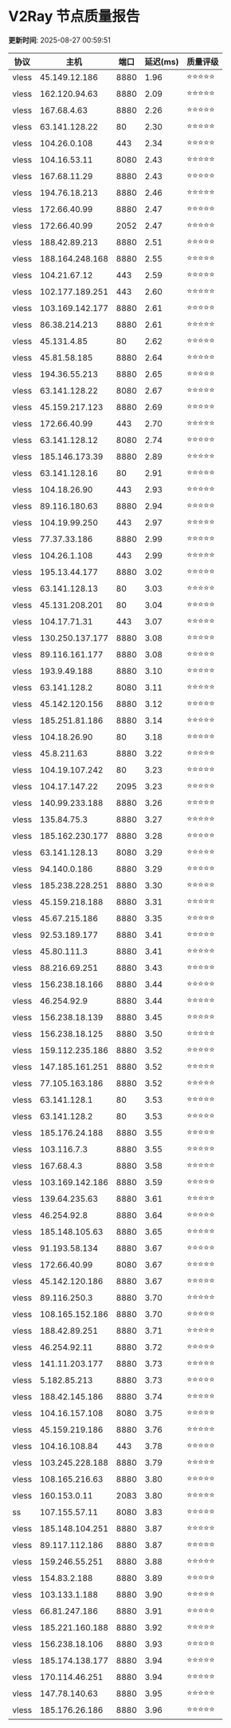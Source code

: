 # V2Ray 节点质量报告

**更新时间**: 2025-08-27 00:59:51

| 协议 | 主机 | 端口 | 延迟(ms) | 质量评级 |
|------|------|------|----------|----------|
| vless | 45.149.12.186 | 8880 | 1.96 | ⭐️⭐️⭐️⭐️⭐️ |
| vless | 162.120.94.63 | 8880 | 2.09 | ⭐️⭐️⭐️⭐️⭐️ |
| vless | 167.68.4.63 | 8880 | 2.26 | ⭐️⭐️⭐️⭐️⭐️ |
| vless | 63.141.128.22 | 80 | 2.30 | ⭐️⭐️⭐️⭐️⭐️ |
| vless | 104.26.0.108 | 443 | 2.34 | ⭐️⭐️⭐️⭐️⭐️ |
| vless | 104.16.53.11 | 8080 | 2.43 | ⭐️⭐️⭐️⭐️⭐️ |
| vless | 167.68.11.29 | 8880 | 2.43 | ⭐️⭐️⭐️⭐️⭐️ |
| vless | 194.76.18.213 | 8880 | 2.46 | ⭐️⭐️⭐️⭐️⭐️ |
| vless | 172.66.40.99 | 8880 | 2.47 | ⭐️⭐️⭐️⭐️⭐️ |
| vless | 172.66.40.99 | 2052 | 2.47 | ⭐️⭐️⭐️⭐️⭐️ |
| vless | 188.42.89.213 | 8880 | 2.51 | ⭐️⭐️⭐️⭐️⭐️ |
| vless | 188.164.248.168 | 8880 | 2.55 | ⭐️⭐️⭐️⭐️⭐️ |
| vless | 104.21.67.12 | 443 | 2.59 | ⭐️⭐️⭐️⭐️⭐️ |
| vless | 102.177.189.251 | 443 | 2.60 | ⭐️⭐️⭐️⭐️⭐️ |
| vless | 103.169.142.177 | 8880 | 2.61 | ⭐️⭐️⭐️⭐️⭐️ |
| vless | 86.38.214.213 | 8880 | 2.61 | ⭐️⭐️⭐️⭐️⭐️ |
| vless | 45.131.4.85 | 80 | 2.62 | ⭐️⭐️⭐️⭐️⭐️ |
| vless | 45.81.58.185 | 8880 | 2.64 | ⭐️⭐️⭐️⭐️⭐️ |
| vless | 194.36.55.213 | 8880 | 2.65 | ⭐️⭐️⭐️⭐️⭐️ |
| vless | 63.141.128.22 | 8080 | 2.67 | ⭐️⭐️⭐️⭐️⭐️ |
| vless | 45.159.217.123 | 8880 | 2.69 | ⭐️⭐️⭐️⭐️⭐️ |
| vless | 172.66.40.99 | 443 | 2.70 | ⭐️⭐️⭐️⭐️⭐️ |
| vless | 63.141.128.12 | 8080 | 2.74 | ⭐️⭐️⭐️⭐️⭐️ |
| vless | 185.146.173.39 | 8880 | 2.89 | ⭐️⭐️⭐️⭐️⭐️ |
| vless | 63.141.128.16 | 80 | 2.91 | ⭐️⭐️⭐️⭐️⭐️ |
| vless | 104.18.26.90 | 443 | 2.93 | ⭐️⭐️⭐️⭐️⭐️ |
| vless | 89.116.180.63 | 8880 | 2.94 | ⭐️⭐️⭐️⭐️⭐️ |
| vless | 104.19.99.250 | 443 | 2.97 | ⭐️⭐️⭐️⭐️⭐️ |
| vless | 77.37.33.186 | 8880 | 2.99 | ⭐️⭐️⭐️⭐️⭐️ |
| vless | 104.26.1.108 | 443 | 2.99 | ⭐️⭐️⭐️⭐️⭐️ |
| vless | 195.13.44.177 | 8880 | 3.02 | ⭐️⭐️⭐️⭐️⭐️ |
| vless | 63.141.128.13 | 80 | 3.03 | ⭐️⭐️⭐️⭐️⭐️ |
| vless | 45.131.208.201 | 80 | 3.04 | ⭐️⭐️⭐️⭐️⭐️ |
| vless | 104.17.71.31 | 443 | 3.07 | ⭐️⭐️⭐️⭐️⭐️ |
| vless | 130.250.137.177 | 8880 | 3.08 | ⭐️⭐️⭐️⭐️⭐️ |
| vless | 89.116.161.177 | 8880 | 3.08 | ⭐️⭐️⭐️⭐️⭐️ |
| vless | 193.9.49.188 | 8880 | 3.10 | ⭐️⭐️⭐️⭐️⭐️ |
| vless | 63.141.128.2 | 8080 | 3.11 | ⭐️⭐️⭐️⭐️⭐️ |
| vless | 45.142.120.156 | 8880 | 3.12 | ⭐️⭐️⭐️⭐️⭐️ |
| vless | 185.251.81.186 | 8880 | 3.14 | ⭐️⭐️⭐️⭐️⭐️ |
| vless | 104.18.26.90 | 80 | 3.18 | ⭐️⭐️⭐️⭐️⭐️ |
| vless | 45.8.211.63 | 8880 | 3.22 | ⭐️⭐️⭐️⭐️⭐️ |
| vless | 104.19.107.242 | 80 | 3.23 | ⭐️⭐️⭐️⭐️⭐️ |
| vless | 104.17.147.22 | 2095 | 3.23 | ⭐️⭐️⭐️⭐️⭐️ |
| vless | 140.99.233.188 | 8880 | 3.26 | ⭐️⭐️⭐️⭐️⭐️ |
| vless | 135.84.75.3 | 8880 | 3.27 | ⭐️⭐️⭐️⭐️⭐️ |
| vless | 185.162.230.177 | 8880 | 3.28 | ⭐️⭐️⭐️⭐️⭐️ |
| vless | 63.141.128.13 | 8080 | 3.29 | ⭐️⭐️⭐️⭐️⭐️ |
| vless | 94.140.0.186 | 8880 | 3.29 | ⭐️⭐️⭐️⭐️⭐️ |
| vless | 185.238.228.251 | 8880 | 3.30 | ⭐️⭐️⭐️⭐️⭐️ |
| vless | 45.159.218.188 | 8880 | 3.31 | ⭐️⭐️⭐️⭐️⭐️ |
| vless | 45.67.215.186 | 8880 | 3.35 | ⭐️⭐️⭐️⭐️⭐️ |
| vless | 92.53.189.177 | 8880 | 3.41 | ⭐️⭐️⭐️⭐️⭐️ |
| vless | 45.80.111.3 | 8880 | 3.41 | ⭐️⭐️⭐️⭐️⭐️ |
| vless | 88.216.69.251 | 8880 | 3.43 | ⭐️⭐️⭐️⭐️⭐️ |
| vless | 156.238.18.166 | 8880 | 3.44 | ⭐️⭐️⭐️⭐️⭐️ |
| vless | 46.254.92.9 | 8880 | 3.44 | ⭐️⭐️⭐️⭐️⭐️ |
| vless | 156.238.18.139 | 8880 | 3.45 | ⭐️⭐️⭐️⭐️⭐️ |
| vless | 156.238.18.125 | 8880 | 3.50 | ⭐️⭐️⭐️⭐️⭐️ |
| vless | 159.112.235.186 | 8880 | 3.52 | ⭐️⭐️⭐️⭐️⭐️ |
| vless | 147.185.161.251 | 8880 | 3.52 | ⭐️⭐️⭐️⭐️⭐️ |
| vless | 77.105.163.186 | 8880 | 3.52 | ⭐️⭐️⭐️⭐️⭐️ |
| vless | 63.141.128.1 | 80 | 3.53 | ⭐️⭐️⭐️⭐️⭐️ |
| vless | 63.141.128.2 | 80 | 3.53 | ⭐️⭐️⭐️⭐️⭐️ |
| vless | 185.176.24.188 | 8880 | 3.55 | ⭐️⭐️⭐️⭐️⭐️ |
| vless | 103.116.7.3 | 8880 | 3.55 | ⭐️⭐️⭐️⭐️⭐️ |
| vless | 167.68.4.3 | 8880 | 3.58 | ⭐️⭐️⭐️⭐️⭐️ |
| vless | 103.169.142.186 | 8880 | 3.59 | ⭐️⭐️⭐️⭐️⭐️ |
| vless | 139.64.235.63 | 8880 | 3.61 | ⭐️⭐️⭐️⭐️⭐️ |
| vless | 46.254.92.8 | 8880 | 3.64 | ⭐️⭐️⭐️⭐️⭐️ |
| vless | 185.148.105.63 | 8880 | 3.65 | ⭐️⭐️⭐️⭐️⭐️ |
| vless | 91.193.58.134 | 8880 | 3.67 | ⭐️⭐️⭐️⭐️⭐️ |
| vless | 172.66.40.99 | 8080 | 3.67 | ⭐️⭐️⭐️⭐️⭐️ |
| vless | 45.142.120.186 | 8880 | 3.67 | ⭐️⭐️⭐️⭐️⭐️ |
| vless | 89.116.250.3 | 8880 | 3.70 | ⭐️⭐️⭐️⭐️⭐️ |
| vless | 108.165.152.186 | 8880 | 3.70 | ⭐️⭐️⭐️⭐️⭐️ |
| vless | 188.42.89.251 | 8880 | 3.71 | ⭐️⭐️⭐️⭐️⭐️ |
| vless | 46.254.92.11 | 8880 | 3.72 | ⭐️⭐️⭐️⭐️⭐️ |
| vless | 141.11.203.177 | 8880 | 3.73 | ⭐️⭐️⭐️⭐️⭐️ |
| vless | 5.182.85.213 | 8880 | 3.73 | ⭐️⭐️⭐️⭐️⭐️ |
| vless | 188.42.145.186 | 8880 | 3.74 | ⭐️⭐️⭐️⭐️⭐️ |
| vless | 104.16.157.108 | 8080 | 3.75 | ⭐️⭐️⭐️⭐️⭐️ |
| vless | 45.159.219.186 | 8880 | 3.76 | ⭐️⭐️⭐️⭐️⭐️ |
| vless | 104.16.108.84 | 443 | 3.78 | ⭐️⭐️⭐️⭐️⭐️ |
| vless | 103.245.228.188 | 8880 | 3.79 | ⭐️⭐️⭐️⭐️⭐️ |
| vless | 108.165.216.63 | 8880 | 3.80 | ⭐️⭐️⭐️⭐️⭐️ |
| vless | 160.153.0.11 | 2083 | 3.80 | ⭐️⭐️⭐️⭐️⭐️ |
| ss | 107.155.57.11 | 8080 | 3.83 | ⭐️⭐️⭐️⭐️⭐️ |
| vless | 185.148.104.251 | 8880 | 3.87 | ⭐️⭐️⭐️⭐️⭐️ |
| vless | 89.117.112.186 | 8880 | 3.87 | ⭐️⭐️⭐️⭐️⭐️ |
| vless | 159.246.55.251 | 8880 | 3.88 | ⭐️⭐️⭐️⭐️⭐️ |
| vless | 154.83.2.188 | 8880 | 3.89 | ⭐️⭐️⭐️⭐️⭐️ |
| vless | 103.133.1.188 | 8880 | 3.90 | ⭐️⭐️⭐️⭐️⭐️ |
| vless | 66.81.247.186 | 8880 | 3.91 | ⭐️⭐️⭐️⭐️⭐️ |
| vless | 185.221.160.188 | 8880 | 3.92 | ⭐️⭐️⭐️⭐️⭐️ |
| vless | 156.238.18.106 | 8880 | 3.93 | ⭐️⭐️⭐️⭐️⭐️ |
| vless | 185.174.138.177 | 8880 | 3.94 | ⭐️⭐️⭐️⭐️⭐️ |
| vless | 170.114.46.251 | 8880 | 3.94 | ⭐️⭐️⭐️⭐️⭐️ |
| vless | 147.78.140.63 | 8880 | 3.95 | ⭐️⭐️⭐️⭐️⭐️ |
| vless | 185.176.26.186 | 8880 | 3.96 | ⭐️⭐️⭐️⭐️⭐️ |
